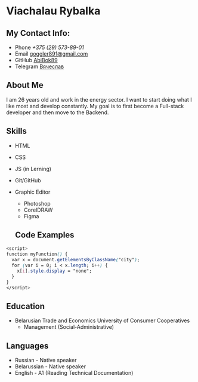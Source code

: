 # Viachalau Rybalka

##  My Contact Info:
- Phone _+375 (29) 573-89-01_
- Email goggler891@gmail.com
- GitHub [AbiBok89](https://github.com/AbiBok89)
- Telegram [Вячеслав](https://t.me/AbiBok89)

## About Me
I am 26 years old and work in the energy sector.  I want to start doing what I like most and develop constantly.  My goal is to first become a Full-stack developer and then move to the Backend.

## Skills
- HTML
- CSS
- JS (in Lerning)
- Git/GitHub
- Graphic Editor
    - Photoshop
    - CorelDRAW
    - Figma

    ## Code Examples
```css   
<script>
function myFunction() {
  var x = document.getElementsByClassName("city");
  for (var i = 0; i < x.length; i++) {
    x[i].style.display = "none";
  }
}
</script>
```
## Education
- Belarusian Trade and Economics University of Consumer Cooperatives
    - Management (Social-Administrative) 

## Languages
* Russian - Native speaker
* Belarussian - Native speaker
* English - A1 (Reading Technical Documentation)